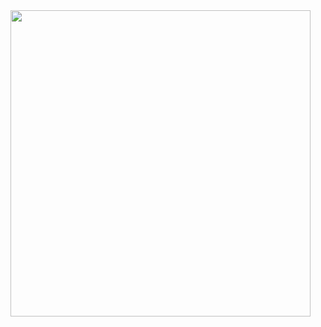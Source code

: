 

<img src="https://www.reddit.com/media?url=https%3A%2F%2Fpreview.redd.it%2F02sbsxx2zrfa1.jpg%3Fwidth%3D960%26crop%3Dsmart%26auto%3Dwebp%26s%3Db3e0410a23e8f41c524e83cc51a3794e6d0d7598" width="480" height="490">

<!--
**EReeeN1208/EReeeN1208** is a ✨ _special_ ✨ repository because its `README.md` (this file) appears on your GitHub profile.

Here are some ideas to get you started:

- 🔭 I’m currently working on ...
- 🌱 I’m currently learning ...
- 👯 I’m looking to collaborate on ...
- 🤔 I’m looking for help with ...
- 💬 Ask me about ...
- 📫 How to reach me: ...
- 😄 Pronouns: ...
- ⚡ Fun fact: ...
-->
